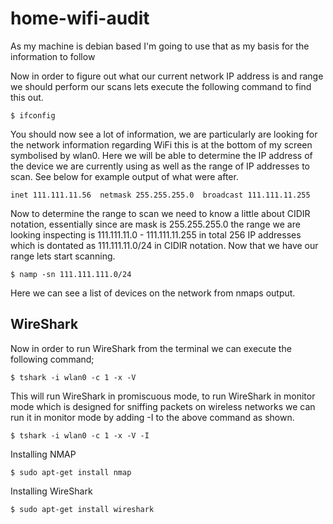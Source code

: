 # home-wifi-audit

As my machine is debian based I'm going to use that as my basis for the information to follow


Now in order to figure out what our current network IP address is and range we should perform our scans lets execute the following command to find this out.

    $ ifconfig

You should now see a lot of information, we are particularly are looking for the network information regarding WiFi this is at the bottom of my screen symbolised by wlan0. Here we will be able to determine the IP address of the device we are currently using as well as the range of IP addresses to scan. See below for example output of what were after.

    inet 111.111.11.56  netmask 255.255.255.0  broadcast 111.111.11.255

Now to determine the range to scan we need to know a little about CIDIR notation, essentially since are mask is 255.255.255.0 the range we are looking inspecting is 111.111.11.0 - 111.111.11.255 in total 256 IP addresses which is dontated as 111.111.11.0/24 in CIDIR notation. Now that we have our range lets start scanning.

    $ namp -sn 111.111.111.0/24

Here we can see a list of devices on the network from nmaps output.

## WireShark

Now in order to run WireShark from the terminal we can execute the following command;

    $ tshark -i wlan0 -c 1 -x -V
    
This will run WireShark in promiscuous mode, to run WireShark in monitor mode which is designed for sniffing packets on wireless networks we can run it in monitor mode by adding -I to the above command as shown.


    $ tshark -i wlan0 -c 1 -x -V -I



Installing NMAP

    $ sudo apt-get install nmap
    
    
Installing WireShark

    $ sudo apt-get install wireshark
